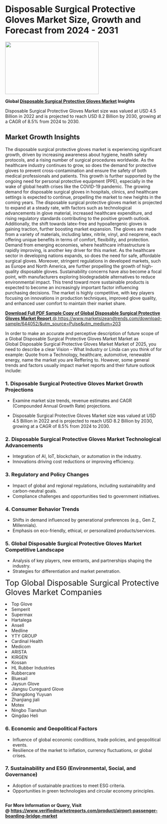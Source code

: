 <H1>Disposable Surgical Protective Gloves Market Size, Growth and Forecast from 2024 - 2031</H1><img class="aligncenter size-medium wp-image-584254" src="https://thirdeyenews.in/wp-content/uploads/2024/09/Global-Market-Research-300x168.jpeg" alt="" width="300" height="168" /><p><strong>Global&nbsp;<a href="https://www.marketsizeandtrends.com/download-sample/644052/&amp;utm_source=Pulse&amp;utm_medium=203">Disposable Surgical Protective Gloves Market</a> Insights</strong></p><p>Disposable Surgical Protective Gloves Market size was valued at USD 4.5 Billion in 2022 and is projected to reach USD 8.2 Billion by 2030, growing at a CAGR of 8.5% from 2024 to 2030.</p><p><h2>Market Growth Insights</h2> The disposable surgical protective gloves market is experiencing significant growth, driven by increasing awareness about hygiene, health safety protocols, and a rising number of surgical procedures worldwide. As the healthcare industry continues to grow, so does the demand for protective gloves to prevent cross-contamination and ensure the safety of both medical professionals and patients. This growth is further supported by the ongoing need for personal protective equipment (PPE), especially in the wake of global health crises like the COVID-19 pandemic. The growing demand for disposable surgical gloves in hospitals, clinics, and healthcare settings is expected to continue, propelling the market to new heights in the coming years. <a href="#"></a> The disposable surgical protective gloves market is projected to expand at a steady rate, with factors such as technological advancements in glove material, increased healthcare expenditure, and rising regulatory standards contributing to the positive growth outlook. Additionally, the shift towards latex-free and hypoallergenic gloves is gaining traction, further boosting market expansion. The gloves are made from a variety of materials, including latex, nitrile, vinyl, and neoprene, each offering unique benefits in terms of comfort, flexibility, and protection. Demand from emerging economies, where healthcare infrastructure is rapidly improving, is another key driver for this market. As the healthcare sector in developing nations expands, so does the need for safe, affordable surgical gloves. Moreover, stringent regulations in developed markets, such as Europe and North America, are further propelling the growth of high-quality disposable gloves. Sustainability concerns have also become a focal point, with manufacturers exploring biodegradable alternatives to reduce environmental impact. This trend toward more sustainable products is expected to become an increasingly important factor influencing purchasing decisions. The market is highly competitive, with key players focusing on innovations in production techniques, improved glove quality, and enhanced user comfort to maintain their market share. <a href="#"></p><p><span class=""><strong>Download Full PDF Sample Copy of Global Disposable Surgical Protective Gloves Market Report</strong> @ <a href="https://www.marketsizeandtrends.com/download-sample/644052/&amp;utm_source=Pulse&amp;utm_medium=203" target="_blank">https://www.marketsizeandtrends.com/download-sample/644052/&amp;utm_source=Pulse&amp;utm_medium=203</a></span></p><p>In order to make an accurate and perceptive description of future scope of a Global&nbsp;Disposable Surgical Protective Gloves Market Market as Global&nbsp;Disposable Surgical Protective Gloves Market Market of 2025, you need to describe a clear Vision &ndash; What Industry or Linda can you think of for example: Quote from a Technology, healthcare, automotive, renewable energy, name the market you are Reffering to. However, some general trends and factors usually impact market reports and their future outlook include:</p><h3>1.&nbsp;<strong>Disposable Surgical Protective Gloves Market Growth Projections</strong></h3><ul><li>Examine market size trends, revenue estimates and CAGR (Compounded Annual Growth Rate) projections.</li><li><p>Disposable Surgical Protective Gloves Market size was valued at USD 4.5 Billion in 2022 and is projected to reach USD 8.2 Billion by 2030, growing at a CAGR of 8.5% from 2024 to 2030.</p></li></ul><h3>2.&nbsp;<strong>Disposable Surgical Protective Gloves Market Technological Advancements</strong></h3><ul><li>Integration of AI, IoT, blockchain, or automation in the industry.</li><li>Innovations driving cost reductions or improving efficiency.</li></ul><h3>3.&nbsp;<strong>Regulatory and Policy Changes</strong></h3><ul><li>Impact of global and regional regulations, including sustainability and carbon-neutral goals.</li><li>Compliance challenges and opportunities tied to government initiatives.</li></ul><h3>4.&nbsp;<strong>Consumer Behavior Trends</strong></h3><ul><li>Shifts in demand influenced by generational preferences (e.g., Gen Z, Millennials).</li><li>Emphasis on eco-friendly, ethical, or personalized products/services.</li></ul><h3>5.&nbsp;<strong>Global Disposable Surgical Protective Gloves Market Competitive Landscape</strong></h3><ul><li>Analysis of key players, new entrants, and partnerships shaping the industry.</li><li>Strategies for differentiation and market penetration.</li></ul><p data-pm-slice="1 1 []"><span style="color: inherit; font-family: inherit; font-size: 25px;">Top Global Disposable Surgical Protective Gloves Market Companies</span></p><div class="" data-test-id=""><p><li>Top Glove</li><li> Semperit</li><li> Supermax</li><li> Hartalega</li><li> Ansell</li><li> Medline</li><li> YTY GROUP</li><li> Cardinal Health</li><li> Medicom</li><li> ARISTA</li><li> KIRGEN</li><li> Kossan</li><li> HL Rubber Industries</li><li> Rubbercare</li><li> Bluesail</li><li> Jaysun Glove</li><li> Jiangsu Cureguard Glove</li><li> Shangdong Yuyuan</li><li> Zhanjiang jiali</li><li> Motex</li><li> Ningbo Tianshun</li><li> Qingdao Heli</li></p></div><h3>6.&nbsp;<strong>Economic and Geopolitical Factors</strong></h3><ul><li>Influence of global economic conditions, trade policies, and geopolitical events.</li><li>Resilience of the market to inflation, currency fluctuations, or global crises.</li></ul><h3>7.&nbsp;<strong>Sustainability and ESG (Environmental, Social, and Governance)</strong></h3><ul><li>Adoption of sustainable practices to meet ESG criteria.</li><li>Opportunities in green technologies and circular economy principles.</li></ul><h2><strong style="font-size: 14px;">For More Information or Query, Visit @&nbsp;</strong><a style="background-color: #ffffff; font-size: 14px;" href="https://www.marketsizeandtrends.com/report/disposable-surgical-protective-gloves-market/" target="_blank">https://www.verifiedmarketreports.com/product/airport-passenger-boarding-bridge-market</a></h2>
